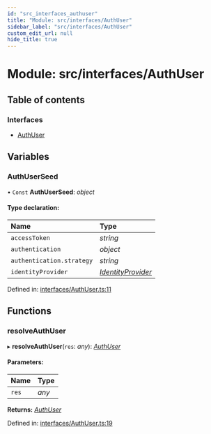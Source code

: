 ```yaml
---
id: "src_interfaces_authuser"
title: "Module: src/interfaces/AuthUser"
sidebar_label: "src/interfaces/AuthUser"
custom_edit_url: null
hide_title: true
---
```


# Module: src/interfaces/AuthUser

## Table of contents

### Interfaces

- [AuthUser](../interfaces/src_interfaces_authuser.authuser.md)

## Variables

### AuthUserSeed

• `Const` **AuthUserSeed**: *object*

#### Type declaration:

Name | Type |
:------ | :------ |
`accessToken` | *string* |
`authentication` | *object* |
`authentication.strategy` | *string* |
`identityProvider` | [*IdentityProvider*](../interfaces/src_interfaces_identityprovider.identityprovider.md) |

Defined in: [interfaces/AuthUser.ts:11](https://github.com/xr3ngine/xr3ngine/blob/a16a45d7e/packages/common/src/interfaces/AuthUser.ts#L11)

## Functions

### resolveAuthUser

▸ **resolveAuthUser**(`res`: *any*): [*AuthUser*](../interfaces/src_interfaces_authuser.authuser.md)

#### Parameters:

Name | Type |
:------ | :------ |
`res` | *any* |

**Returns:** [*AuthUser*](../interfaces/src_interfaces_authuser.authuser.md)

Defined in: [interfaces/AuthUser.ts:19](https://github.com/xr3ngine/xr3ngine/blob/a16a45d7e/packages/common/src/interfaces/AuthUser.ts#L19)
